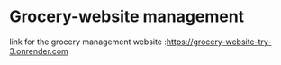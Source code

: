 ﻿# Grocery-website management
link for the grocery management website :https://grocery-website-try-3.onrender.com


